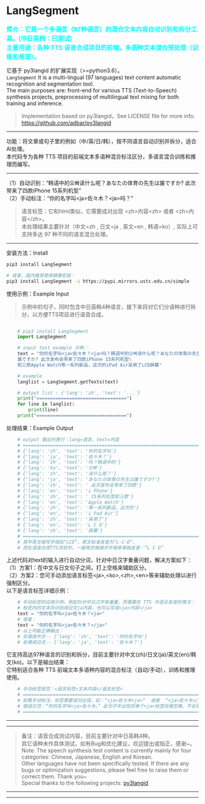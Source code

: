 # LangSegment
**<font size=3 color='#00FFFF'>简介：它是一个多语言（97种语言）的混合文本内容自动识别和拆分工具。[中日英韩：已测试]</font>**   
**<font size=3 color='#00FFFF'>主要用途：各种 TTS 语音合成项目的前端，多语种文本混合预处理（训练和推理）。</font>**   

它基于 py3langid 的扩展实现（>=python3.6）。  
``LangSegment`` It is a multi-lingual (97 languages) text content automatic recognition and segmentation tool.  
The main purposes are: front-end for various TTS (Text-to-Speech) synthesis projects, preprocessing of multilingual text mixing for both training and inference.  

>Implementation based on py3langid，See LICENSE file for more info.  
https://github.com/adbar/py3langid  


---    

功能：将文章或句子里的例如（中/英/日/韩），按不同语言自动识别并拆分，适合AI处理。    
本代码专为各种 TTS 项目的前端文本多语种混合标注区分，多语言混合训练和推理而编写。  

---    

（1）自动识别：“韩语中的오빠读什么呢？あなたの体育の先生は誰ですか? 此次带来了四款iPhone 15系列机型”  
（2）手动标注：“你的名字叫\<ja\>佐々木？\<ja\>吗？”  


>语言标签：它和html类似，它需要成对出现 \<zh\>内容\<zh\>  或者  \<zh\>内容\</zh\>。    
本处理结果主要针对（中文=zh , 日文=ja , 英文=en , 韩语=ko）, 实际上可支持多达 97 种不同的语言混合处理。    

---     

安装方法：Install  
```bash
pip3 install LangSegment

# 或者，国内推荐使用镜像安装：  
pip3 install LangSegment -i https://pypi.mirrors.ustc.edu.cn/simple
```
使用示例：Example Input  
>示例中的句子，同时包含中日英韩4种语言，接下来将对它们分语种进行拆分，以方便TTS项目进行语音合成。  
```python

    # pip3 install LangSegment
    import LangSegment

    # input text example 示例：
    text = "你的名字叫<ja>佐々木？<ja>吗？韩语中的오빠读什么呢？あなたの体育の先生は\
    誰ですか? 此次发布会带来了四款iPhone 15系列机型\
    和三款Apple Watch等一系列新品，这次的iPad Air采用了LCD屏幕" 

    # example
    langlist = LangSegment.getTexts(text)

    # output list : {'lang': 'zh', 'text': '...'}
    print("=================================")
    for line in langlist:
        print(line)
    print("=================================")
```
处理结果：Example Output  
```python
    # output 输出列表行：lang=语言，text=内容
    # ===========================================================================
    # {'lang': 'zh', 'text': '你的名字叫'}
    # {'lang': 'ja', 'text': '佐々木？'}
    # {'lang': 'zh', 'text': '吗？韩语中的'}
    # {'lang': 'ko', 'text': '오빠'}
    # {'lang': 'zh', 'text': '读什么呢？'}
    # {'lang': 'ja', 'text': 'あなたの体育の先生は誰ですか?'}
    # {'lang': 'zh', 'text': ' 此次发布会带来了四款'}
    # {'lang': 'en', 'text': 'i Phone'}
    # {'lang': 'zh', 'text': ' 15系列机型和三款'}
    # {'lang': 'en', 'text': 'Apple Watch'}
    # {'lang': 'zh', 'text': '等一系列新品，这次的'}
    # {'lang': 'en', 'text': 'i Pad Air'}
    # {'lang': 'zh', 'text': '采用了'}
    # {'lang': 'en', 'text': 'L C D'}
    # {'lang': 'zh', 'text': '屏幕'}
    # ===========================================================================
    # 其中英文缩写字母如“LCD”，英文标准发音为“L-C-D”，
    # 而在语音合成TTS项目中，一般用空格隔开字母来单独发音：“L C D”
```

上述代码对text的输入进行自动分词，针对中日汉字重叠问题，解决方案如下：  
（1）方案1：在中文与日文句子之间，打上空格来辅助区分。  
（2）方案2：您可手动添加语言标签\<ja\>,\<ko\>,\<zh\>,\<en\>等来辅助处理以进行强制区分。  
以下是语言标签详细示例：   
```python
    # 手动标签的应用示例，例如针对中日汉字有重叠，而需要在 TTS 中混合发音的情况：
    # 标签内的文本将识别成日文ja内容，也可以写成<ja>内容</ja>
    text = "你的名字叫<ja>佐々木？<ja>"  
    # 或者：
    text = "你的名字叫<ja>佐々木？</ja>"  
    # 以上均能正确输出：
    # 处理成中文-- {'lang': 'zh', 'text': '你的名字叫'}
    # 处理成日文-- {'lang': 'ja', 'text': '佐々木？'}
```
它支持高达97种语言的识别和拆分，目前主要针对中文(zh)/日文(ja)/英文(en)/韩文(ko)。以下是输出结果：  
它特别适合各种 TTS 前端文本多语种内容的混合标注（自动/手动），训练和推理使用。  

```python
    # 手动标签规范：<语言标签>文本内容</语言标签>
    # ===========================================================================
    # 如需手动标注，标签需要成对出现，如：“<ja>佐々木<ja>”  或者  “<ja>佐々木</ja>”
    # 错误示范：“你的名字叫<ja>佐々木。” 此句子中出现的单个<ja>标签将被忽略，不会处理。
    # ===========================================================================
```  

---
---
> 备注：语音合成测试内容，目前主要针对中日英韩4种。  
其它语种未作具体测试，如有Bug和优化建议，欢迎提出或指正，感谢~。  
Note: The speech synthesis test content is currently mainly for four categories: Chinese, Japanese, English and Korean.     
Other languages have not been specifically tested. If there are any bugs or optimization suggestions, please feel free to raise them or correct them. Thank you~  
Special thanks to the following projects: [py3langid](https://github.com/adbar/py3langid)
---
---